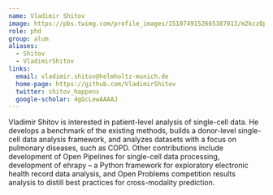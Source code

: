 ```yaml
---
name: Vladimir Shitov
image: https://pbs.twimg.com/profile_images/1510749152665387013/m2kczQp0_400x400.jpg
role: phd
group: alum
aliases:
  - Shitov
  - VladimirShitov
links:
  email: vladimir.shitov@helmholtz-munich.de
  home-page: https://github.com/VladimirShitov
  twitter: shitov_happens
  google-scholar: 4gGcLewAAAAJ
---
```


Vladimir Shitov is interested in patient-level analysis of single-cell data. He develops a benchmark of the existing methods, builds a donor-level single-cell data analysis framework, and analyzes datasets with a focus on pulmonary diseases, such as COPD. Other contributions include development of Open Pipelines for single-cell data processing, development of ehrapy – a Python framework for exploratory electronic health record data analysis, and Open Problems competition results analysis to distill best practices for cross-modality prediction.
